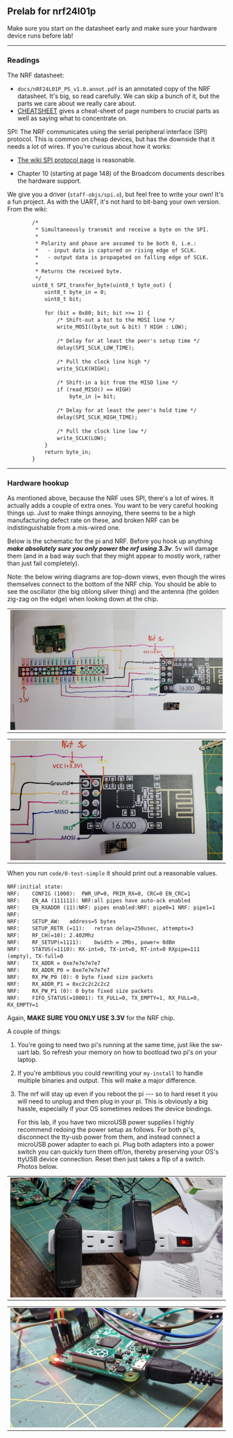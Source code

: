 ## Prelab for nrf24l01p

Make sure you start on the datasheet early and make sure your hardware device
runs before lab!

---------------------------------------------------------------------
### Readings

The NRF datasheet:

  - `docs/nRF24L01P_PS_v1.0.annot.pdf` is an annotated copy of the 
     NRF datasheet.  It's big, so read carefully.   We can skip a bunch
     of it, but the parts we care about we really care about.
  - [CHEATSHEET](CHEATSHEET.md) gives a cheat-sheet of page numbers to 
    crucial parts as well as saying what to concentrate on.


SPI: The NRF communicates using the serial peripheral interface (SPI)
protocol.  This is common on cheap devices, but has the downside that
it needs a lot of wires.  If you're curious about how it works:

   -  [The wiki SPI protocol page](https://en.wikipedia.org/wiki/Serial_Peripheral_Interface) is reasonable.

   - Chapter 10 (starting at page 148) of the Broadcom documents describes
     the hardware support.


We give you a driver (`staff-objs/spi.o`), but feel free to write your
own!  It's a fun project.  As with the UART, it's not hard to bit-bang
your own version.  From the wiki:

            /*
             * Simultaneously transmit and receive a byte on the SPI.
             *
             * Polarity and phase are assumed to be both 0, i.e.:
             *   - input data is captured on rising edge of SCLK.
             *   - output data is propagated on falling edge of SCLK.
             *
             * Returns the received byte.
             */
            uint8_t SPI_transfer_byte(uint8_t byte_out) {
                uint8_t byte_in = 0;
                uint8_t bit;
                
                for (bit = 0x80; bit; bit >>= 1) {
                    /* Shift-out a bit to the MOSI line */
                    write_MOSI((byte_out & bit) ? HIGH : LOW);
                
                    /* Delay for at least the peer's setup time */
                    delay(SPI_SCLK_LOW_TIME);
                
                    /* Pull the clock line high */
                    write_SCLK(HIGH);
                
                    /* Shift-in a bit from the MISO line */
                    if (read_MISO() == HIGH)
                        byte_in |= bit;
                
                    /* Delay for at least the peer's hold time */
                    delay(SPI_SCLK_HIGH_TIME);
                
                    /* Pull the clock line low */
                    write_SCLK(LOW);
                }
                return byte_in;
            }


---------------------------------------------------------------------
### Hardware hookup

As mentioned above, because the NRF uses SPI, there's a lot of wires.
It actually adds a couple of extra ones.  You want to be very careful
hooking things up.  Just to make things annoying, there seems to
be a high manufacturing defect rate on these, and broken NRF can be
indistinguishable from a mis-wired one.

Below is the schematic for the pi and NRF.  Before you hook up anything
***make absolutely sure you only power the nrf using 3.3v***.   5v will
damage them (and in a bad way such that they might appear to mostly work,
rather than just fail completely).

Note: the below wiring diagrams are top-down views, even though the wires 
themselves connect to the bottom of the NRF chip.  You should be able to see 
the oscillator (the big oblong silver thing) and the antenna (the golden 
zig-zag on the edge) when looking down at the chip.


<table><tr><td>
  <img src="images/nrf-wire.jpg"/>
</td></tr></table>
<table><tr><td>
  <img src="images/nrf-wire-close.jpg"/>
</td></tr></table>


When you run `code/0-test-simple` it should print out a reasonable values.

    NRF:initial state:
    NRF:	CONFIG (1000):	PWR_UP=0, PRIM_RX=0, CRC=0 EN_CRC=1
    NRF:	EN_AA (111111):	NRF:all pipes have auto-ack enabled
    NRF:	EN_RXADDR (11):NRF:	pipes enabled:NRF: pipe0=1 NRF: pipe1=1 NRF:
    NRF:	SETUP_AW:	address=5 bytes
    NRF:	SETUP_RETR (=11):	retran delay=250usec, attempts=3
    NRF:	RF_CH(=10):	2.402Mhz
    NRF:	RF_SETUP(=1111):	bwidth = 2Mbs, power= 0dBm
    NRF:	STATUS(=1110): RX-int=0, TX-int=0, RT-int=0 RXpipe=111 (empty), TX-full=0
    NRF:	TX_ADDR = 0xe7e7e7e7e7
    NRF:	RX_ADDR_P0 = 0xe7e7e7e7e7
    NRF:	RX_PW_P0 (0): 0 byte fixed size packets
    NRF:	RX_ADDR_P1 = 0xc2c2c2c2c2
    NRF:	RX_PW_P1 (0): 0 byte fixed size packets
    NRF:	FIFO_STATUS(=10001): TX_FULL=0, TX_EMPTY=1, RX_FULL=0, RX_EMPTY=1


Again, **MAKE SURE YOU ONLY USE 3.3V** for the NRF chip.


A couple of things:
  1. You're going to need two pi's running at the same time, just like
     the sw-uart lab.   So refresh your memory on how to bootload two
     pi's on your laptop.  

  2. If you're ambitious you could rewriting your `my-install` to handle
     multiple binaries and output.  This will make a major difference.

  3. The nrf will stay up even if you reboot the pi --- so to hard reset
     it you will need to unplug and then plug in your pi.  This is obviously
     a big hassle, especially if your OS sometimes redoes the device bindings.

     For this lab, if you have two microUSB power supplies I highly
     recommend redoing the power setup as follows.  For both pi's,
     disconnect the tty-usb power from them, and instead connect a
     microUSB power adapter to each pi.   Plug both adapters into a power
     switch you can quickly turn them off/on, thereby preserving your OS's
     ttyUSB device connection.  Reset then just takes a flip of a switch.
     Photos below.

<table><tr><td>
  <img src="images/pi-power.jpg"/>
</td></tr></table>
<table><tr><td>
  <img src="images/pi-microUSB.jpg"/>
</td></tr></table>


